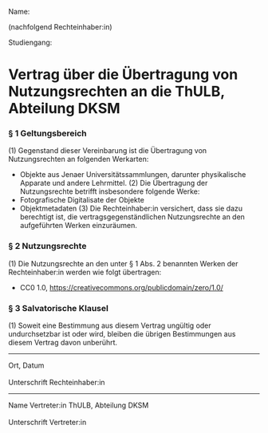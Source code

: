 Name: 

(nachfolgend Rechteinhaber:in)

Studiengang:

# Vertrag über die Übertragung von Nutzungsrechten an die ThULB, Abteilung DKSM

### § 1 Geltungsbereich
(1) Gegenstand dieser Vereinbarung ist die Übertragung von Nutzungsrechten an folgenden Werkarten:
- Objekte aus Jenaer Universitätssammlungen, darunter physikalische Apparate und andere Lehrmittel.
(2) Die Übertragung der Nutzungsrechte betrifft insbesondere folgende Werke:
- Fotografische Digitalisate der Objekte
- Objektmetadaten
(3) Die Rechteinhaber:in versichert, dass sie dazu berechtigt ist, die vertragsgegenständlichen Nutzungsrechte an den aufgeführten
Werken einzuräumen.

### § 2 Nutzungsrechte
(1) Die Nutzungsrechte an den unter § 1 Abs. 2 benannten Werken der Rechteinhaber:in werden wie folgt übertragen:
- CC0 1.0, https://creativecommons.org/publicdomain/zero/1.0/
  
### § 3 Salvatorische Klausel
(1) Soweit eine Bestimmung aus diesem Vertrag ungültig oder undurchsetzbar ist oder wird, bleiben die übrigen Bestimmungen aus diesem Vertrag davon unberührt.

---

Ort, Datum
<br><br>
Unterschrift Rechteinhaber:in

---

Name Vertreter:in ThULB, Abteilung DKSM
<br><br>
Unterschrift Vertreter:in

